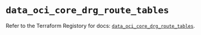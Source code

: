# `data_oci_core_drg_route_tables`

Refer to the Terraform Registory for docs: [`data_oci_core_drg_route_tables`](https://registry.terraform.io/providers/oracle/oci/6.18.0/docs/data-sources/core_drg_route_tables).

